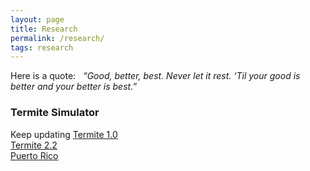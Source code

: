 ```yaml
---
layout: page
title: Research
permalink: /research/
tags: research
---
```

Here is a quote:   
*“Good, better, best. Never let it rest. ‘Til your good is better and your better is best.”* 

### Termite Simulator  
Keep updating
[Termite 1.0](http://www4.ncsu.edu/~ldong7/project_ter/index.html)  
[Termite 2.2](http://www4.ncsu.edu/~ldong7/Termite2.2/index.html)  
[Puerto Rico](http://www4.ncsu.edu/~ldong7/PRSpecies/index.html)  
